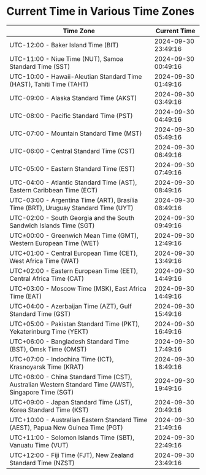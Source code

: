 # Current Time in Various Time Zones

| Time Zone | Current Time |
|-----------|--------------|
| UTC-12:00 - Baker Island Time (BIT) | 2024-09-30 23:49:16 |
| UTC-11:00 - Niue Time (NUT), Samoa Standard Time (SST) | 2024-09-30 00:49:16 |
| UTC-10:00 - Hawaii-Aleutian Standard Time (HAST), Tahiti Time (TAHT) | 2024-09-30 01:49:16 |
| UTC-09:00 - Alaska Standard Time (AKST) | 2024-09-30 03:49:16 |
| UTC-08:00 - Pacific Standard Time (PST) | 2024-09-30 04:49:16 |
| UTC-07:00 - Mountain Standard Time (MST) | 2024-09-30 05:49:16 |
| UTC-06:00 - Central Standard Time (CST) | 2024-09-30 06:49:16 |
| UTC-05:00 - Eastern Standard Time (EST) | 2024-09-30 07:49:16 |
| UTC-04:00 - Atlantic Standard Time (AST), Eastern Caribbean Time (ECT) | 2024-09-30 08:49:16 |
| UTC-03:00 - Argentina Time (ART), Brasília Time (BRT), Uruguay Standard Time (UYT) | 2024-09-30 08:49:16 |
| UTC-02:00 - South Georgia and the South Sandwich Islands Time (SGT) | 2024-09-30 09:49:16 |
| UTC±00:00 - Greenwich Mean Time (GMT), Western European Time (WET) | 2024-09-30 12:49:16 |
| UTC+01:00 - Central European Time (CET), West Africa Time (WAT) | 2024-09-30 13:49:16 |
| UTC+02:00 - Eastern European Time (EET), Central Africa Time (CAT) | 2024-09-30 14:49:16 |
| UTC+03:00 - Moscow Time (MSK), East Africa Time (EAT) | 2024-09-30 14:49:16 |
| UTC+04:00 - Azerbaijan Time (AZT), Gulf Standard Time (GST) | 2024-09-30 15:49:16 |
| UTC+05:00 - Pakistan Standard Time (PKT), Yekaterinburg Time (YEKT) | 2024-09-30 16:49:16 |
| UTC+06:00 - Bangladesh Standard Time (BST), Omsk Time (OMST) | 2024-09-30 17:49:16 |
| UTC+07:00 - Indochina Time (ICT), Krasnoyarsk Time (KRAT) | 2024-09-30 18:49:16 |
| UTC+08:00 - China Standard Time (CST), Australian Western Standard Time (AWST), Singapore Time (SGT) | 2024-09-30 19:49:16 |
| UTC+09:00 - Japan Standard Time (JST), Korea Standard Time (KST) | 2024-09-30 20:49:16 |
| UTC+10:00 - Australian Eastern Standard Time (AEST), Papua New Guinea Time (PGT) | 2024-09-30 21:49:16 |
| UTC+11:00 - Solomon Islands Time (SBT), Vanuatu Time (VUT) | 2024-09-30 22:49:16 |
| UTC+12:00 - Fiji Time (FJT), New Zealand Standard Time (NZST) | 2024-09-30 23:49:16 |
